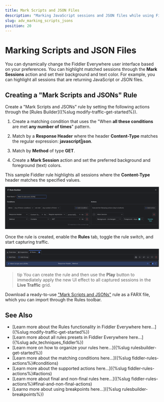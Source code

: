 ```yaml
---
title: Mark Scripts and JSON Files
description: "Marking JavaScript sessions and JSON files while using Fiddler's rules."
slug: adv_marking_scripts_jsons
position: 20
---
```


# Marking Scripts and JSON Files

You can dynamically change the Fiddler Everywhere user interface based on your preferences. You can highlight matched sessions through the **Mark Sessions** action and set their background and text color. For example, you can highlight all sessions that are returning JavaScript or JSON files.

## Creating a "Mark Scripts and JSONs" Rule

Create a "Mark Scripts and JSONs" rule by setting the following actions through the [Rules Builder]({%slug modify-traffic-get-started%}).

1. Create a matching condition that uses the "When **all these conditions** are met **any number of times**" pattern. 

1. Match by a **Response Header** where the header **Content-Type** matches the regular expression: **javascript|json**.

1. Match by **Method** of type **GET**.

1. Create a **Mark Session** action and set the preferred background and foreground (text) colors.

This sample Fiddler rule highlights all sessions where the **Content-Type** header matches the specified values.

![Creating "Mark Scripts and JSONs" rule](../../images/advanced/mark-scripts-and-jsons.png)

Once the rule is created, enable the **Rules** tab, toggle the rule switch, and start capturing traffic.

![Activating the "Mark Scripts and JSONs" rule](../../images/advanced/mark-scripts-and-jsons-active.png)

>tip You can create the rule and then use the **Play** button to immediately apply the new UI effect to all captured sessions in the **Live Traffic** grid.

Download a ready-to-use <a href="https://github.com/telerik/fiddler-everywhere/tree/master/rules/mark-scripts-and-jsons" target="_blank">"Mark Scripts and JSONs"</a> rule as a FARX file, which you can import through the Rules toolbar.

## See Also

* [Learn more about the Rules functionality in Fiddler Everywhere here...]({%slug modify-traffic-get-started%})
* [Learn more about all rules presets in Fiddler Everywhere here...]({%slug adv_techniques_fiddler%})
* [Learn more on how to organize your rules here...]({%slug rulesbuilder-get-started%})
* [Learn more about the matching conditions here...]({%slug fiddler-rules-actions%}#conditions)
* [Learn more about the supported actions here...]({%slug fiddler-rules-actions%}#actions)
* [Learn more about final and non-final rules here...]({%slug fiddler-rules-actions%}#final-and-non-final-actions)
* [Learno more about using breakpoints here...]({%slug rulesbuilder-breakpoints%})
